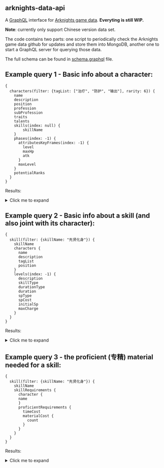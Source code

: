 ## arknights-data-api

A [GraphQL](https://graphql.org/) interface for [Arknights game data](https://github.com/Kengxxiao/ArknightsGameData).  **Everyting is still WIP.**

**Note**: currently only support Chinese version data set.  

The code contains two parts: one script to periodically check the Arknights game data github for updates and store them into MongoDB, another one to start a GraphQL server for querying those data.

The full schema can be found in [schema.graphql](https://github.com/yaokai1117/arknights_data_api/blob/main/graphql_api/schema.graphql) file.


## Example query 1 - Basic info about a character: 
```
{
  characters(filter: {tagList: ["治疗", "防护", "输出"], rarity: 6}) {
    name
    description
    position
    profession
    subProfession
    traits
    talents
    skills(index: null) {
    	skillName
    }
    phases(index: -1) {
      attributesKeyFrames(index: -1) {
        level
        maxHp
        atk
      }
      maxLevel
    }
    potentialRanks
  }
}
```

Results: 

<details>
  <summary>Click me to expand</summary>

```js
{
  "data": {
    "characters": [
      {
        "name": "瑕光",
        "description": "卡西米尔骑士瑕光，即将成熟的荣光。\n如果找不到她，请去询问工程部干员。",
        "position": "MELEE",
        "profession": "TANK",
        "subProfession": "guardian",
        "traits": "技能可以治疗友方单位",
        "talents": [
          "剑盾骑士: 在场时所有受击回复的技能在干员攻击时也回复1点技力",
          "仁慈: 自身可以攻击并优先攻击沉睡的目标且攻击力提升至144%（+4%）"
        ],
        "skills": [
          {
            "skillName": "光芒涌动"
          },
          {
            "skillName": "慑敌辉光"
          },
          {
            "skillName": "先贤化身"
          }
        ],
        "phases": [
          {
            "attributesKeyFrames": [
              {
                "level": 90,
                "maxHp": 3242,
                "atk": 491
              }
            ],
            "maxLevel": 90
          }
        ],
        "potentialRanks": [
          "部署费用-1",
          "再部署时间-4秒",
          "攻击力+26",
          "第二天赋效果增强",
          "部署费用-1"
        ]
      }
    ]
  }
}
```

</details>

## Example query 2 - Basic info about a skill (and also joint with its character): 
```
{
  skill(filter: {skillName: "先贤化身"}) {
    skillName
    characters {
      name
      description
      tagList
      position
    }
    levels(index: -1) {
      description
      skillType
      durationType
      duration
      spType
      spCost
      initialSp
      maxCharge
    }
  }
}
```

Results: 

<details>
  <summary>Click me to expand</summary>

```js
{
  "data": {
    "skill": {
      "skillName": "先贤化身",
      "characters": [
        {
          "name": "瑕光",
          "description": "卡西米尔骑士瑕光，即将成熟的荣光。\n如果找不到她，请去询问工程部干员。",
          "tagList": [
            "防护",
            "治疗",
            "输出"
          ],
          "position": "MELEE"
        }
      ],
      "levels": [
        {
          "description": "攻击力+110%，防御力+60%，每次攻击额外造成相当于攻击力100%的法术伤害，并恢复周围一名其他友方单位相当于攻击力100%的生命",
          "skillType": "MANUAL",
          "durationType": "NONE",
          "duration": 30,
          "spType": "INCREASE_WHEN_TAKEN_DAMAGE",
          "spCost": 25,
          "initialSp": 15,
          "maxCharge": 1
        }
      ]
    }
  }
}
```

</details>

## Example query 3 - the proficient (专精) material needed for a skill: 
```
{
  skill(filter: {skillName: "先贤化身"}) {
    skillName
    skillRequirements {
      character {
	  name
      }
      proficientRequirements {
        timeCost
        materialCost {
          count
        }
      }
    }
  }
}
```

Results: 

<details>
  <summary>Click me to expand</summary>

```js
  {
  "data": {
    "skill": {
      "skillName": "先贤化身",
      "skillRequirements": [
        {
          "character": {
            "name": "瑕光"
          },
          "proficientRequirements": [
            {
              "timeCost": 28800,
              "materialCost": [
                {
                  "count": 8,
                  "id": "3303"
                },
                {
                  "count": 4,
                  "id": "31014"
                },
                {
                  "count": 11,
                  "id": "30013"
                }
              ]
            },
            {
              "timeCost": 57600,
              "materialCost": [
                {
                  "count": 12,
                  "id": "3303"
                },
                {
                  "count": 4,
                  "id": "30104"
                },
                {
                  "count": 7,
                  "id": "30084"
                }
              ]
            },
            {
              "timeCost": 86400,
              "materialCost": [
                {
                  "count": 15,
                  "id": "3303"
                },
                {
                  "count": 6,
                  "id": "30125"
                },
                {
                  "count": 5,
                  "id": "31024"
                }
              ]
            }
          ]
        }
      ]
    }
  }
}
```

</details>
